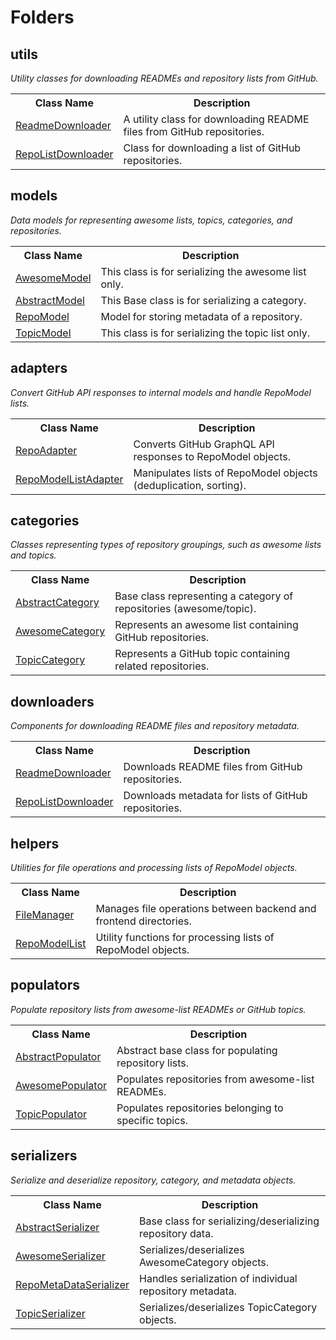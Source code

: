 <h1>Folders</h1>

<h2>utils</h2>
<p><em>Utility classes for downloading READMEs and repository lists from GitHub.</em></p>
<table>
  <tr>
    <th>Class Name</th>
    <th>Description</th>
  </tr>
  <tr>
    <td><a href="utils/ReadmeDownloader.py">ReadmeDownloader</a></td>
    <td>A utility class for downloading README files from GitHub repositories.</td>
  </tr>
  <tr>
    <td><a href="utils/RepoListDownloader.py">RepoListDownloader</a></td>
    <td>Class for downloading a list of GitHub repositories.</td>
  </tr>
</table>

<h2>models</h2>
<p><em>Data models for representing awesome lists, topics, categories, and repositories.</em></p>
<table>
  <tr>
    <th>Class Name</th>
    <th>Description</th>
  </tr>
  <tr>
    <td><a href="models/AwesomeModel.py">AwesomeModel</a></td>
    <td>This class is for serializing the awesome list only.</td>
  </tr>
  <tr>
    <td><a href="models/AbstractModel.py">AbstractModel</a></td>
    <td>This Base class is for serializing a category.</td>
  </tr>
  <tr>
    <td><a href="models/RepoModel.py">RepoModel</a></td>
    <td>Model for storing metadata of a repository.</td>
  </tr>
  <tr>
    <td><a href="models/TopicModel.py">TopicModel</a></td>
    <td>This class is for serializing the topic list only.</td>
  </tr>
</table>

<h2>adapters</h2>
<p><em>Convert GitHub API responses to internal models and handle RepoModel lists.</em></p>
<table>
  <tr>
    <th>Class Name</th>
    <th>Description</th>
  </tr>
  <tr>
    <td><a href="adapters/RepoAdapter.py">RepoAdapter</a></td>
    <td>Converts GitHub GraphQL API responses to RepoModel objects.</td>
  </tr>
  <tr>
    <td><a href="adapters/RepoModelListAdapter.py">RepoModelListAdapter</a></td>
    <td>Manipulates lists of RepoModel objects (deduplication, sorting).</td>
  </tr>
</table>

<h2>categories</h2>
<p><em>Classes representing types of repository groupings, such as awesome lists and topics.</em></p>
<table>
  <tr>
    <th>Class Name</th>
    <th>Description</th>
  </tr>
  <tr>
    <td><a href="categories/AbstractCategory.py">AbstractCategory</a></td>
    <td>Base class representing a category of repositories (awesome/topic).</td>
  </tr>
  <tr>
    <td><a href="categories/AwesomeCategory.py">AwesomeCategory</a></td>
    <td>Represents an awesome list containing GitHub repositories.</td>
  </tr>
  <tr>
    <td><a href="categories/TopicCategory.py">TopicCategory</a></td>
    <td>Represents a GitHub topic containing related repositories.</td>
  </tr>
</table>

<h2>downloaders</h2>
<p><em>Components for downloading README files and repository metadata.</em></p>
<table>
  <tr>
    <th>Class Name</th>
    <th>Description</th>
  </tr>
  <tr>
    <td><a href="downloaders/RepoDownloader.py">ReadmeDownloader</a></td>
    <td>Downloads README files from GitHub repositories.</td>
  </tr>
  <tr>
    <td><a href="downloaders/RepoDownloader.py">RepoListDownloader</a></td>
    <td>Downloads metadata for lists of GitHub repositories.</td>
  </tr>
</table>

<h2>helpers</h2>
<p><em>Utilities for file operations and processing lists of RepoModel objects.</em></p>
<table>
  <tr>
    <th>Class Name</th>
    <th>Description</th>
  </tr>
  <tr>
    <td><a href="helpers/FileManager.py">FileManager</a></td>
    <td>Manages file operations between backend and frontend directories.</td>
  </tr>
  <tr>
    <td><a href="helpers/RepoModelList.py">RepoModelList</a></td>
    <td>Utility functions for processing lists of RepoModel objects.</td>
  </tr>
</table>

<h2>populators</h2>
<p><em>Populate repository lists from awesome-list READMEs or GitHub topics.</em></p>
<table>
  <tr>
    <th>Class Name</th>
    <th>Description</th>
  </tr>
  <tr>
    <td><a href="populators/AbstractPopulator.py">AbstractPopulator</a></td>
    <td>Abstract base class for populating repository lists.</td>
  </tr>
  <tr>
    <td><a href="populators/AwesomePopulator.py">AwesomePopulator</a></td>
    <td>Populates repositories from awesome-list READMEs.</td>
  </tr>
  <tr>
    <td><a href="populators/TopicPopulator.py">TopicPopulator</a></td>
    <td>Populates repositories belonging to specific topics.</td>
  </tr>
</table>

<h2>serializers</h2>
<p><em>Serialize and deserialize repository, category, and metadata objects.</em></p>
<table>
  <tr>
    <th>Class Name</th>
    <th>Description</th>
  </tr>
  <tr>
    <td><a href="serializers/AbstractSerializer.py">AbstractSerializer</a></td>
    <td>Base class for serializing/deserializing repository data.</td>
  </tr>
  <tr>
    <td><a href="serializers/AwesomeSerializer.py">AwesomeSerializer</a></td>
    <td>Serializes/deserializes AwesomeCategory objects.</td>
  </tr>
  <tr>
    <td><a href="serializers/RepoMetaDataSerializer.py">RepoMetaDataSerializer</a></td>
    <td>Handles serialization of individual repository metadata.</td>
  </tr>
  <tr>
    <td><a href="serializers/TopicSerializer.py">TopicSerializer</a></td>
    <td>Serializes/deserializes TopicCategory objects.</td>
  </tr>
</table>


